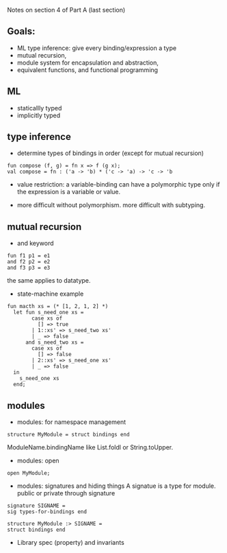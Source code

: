 Notes on section 4 of Part A (last section)

## Goals: 
* ML type inference: give every binding/expression a type 
* mutual recursion, 
* module system for encapsulation and abstraction, 
* equivalent functions, and functional programming

## ML
* staticallly typed
* implicitly typed

## type inference
* determine types of bindings in order (except for mutual recursion)
```
fun compose (f, g) = fn x => f (g x);
val compose = fn : ('a -> 'b) * ('c -> 'a) -> 'c -> 'b
```
* value restriction: a variable-binding can have a polymorphic type only if the expression is a variable or value. 

* more difficult without polymorphism. more difficult with subtyping.

## mutual recursion
* and keyword
```
fun f1 p1 = e1
and f2 p2 = e2
and f3 p3 = e3
```
the same applies to datatype.

* state-machine example
```
fun macth xs = (* [1, 2, 1, 2] *) 
  let fun s_need_one xs = 
        case xs of
          [] => true
        | 1::xs' => s_need_two xs'
        | _ => false
      and s_need_two xs =
        case xs of 
          [] => false
        | 2::xs' => s_need_one xs'
        | _ => false
  in
    s_need_one xs
  end;
```

## modules
* modules: for namespace management
```
structure MyModule = struct bindings end
```
ModuleName.bindingName like List.foldl or String.toUpper.

* modules: open
```
open MyModule;
```
* modules: signatures and hiding things
A signatue is a type for module. public or private through signature
```
signature SIGNAME =  
sig types-for-bindings end

structure MyModule :> SIGNAME = 
struct bindings end
```

* Library spec (property) and invariants



